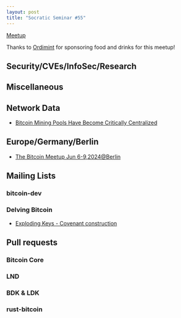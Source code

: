 ```yaml
---
layout: post
title: "Socratic Seminar #55"
---
```


[Meetup](https://www.meetup.com/bitcoin-lab-berlin/events/298337257/)

Thanks to [Ordimint](https://ordimint.com) for sponsoring food and drinks for this meetup!

## Security/CVEs/InfoSec/Research




## Miscellaneous


## Network Data
- [Bitcoin Mining Pools Have Become Critically Centralized](https://www.tftc.io/bitcoin-mining-pool-centralization/)

## Europe/Germany/Berlin
- [The Bitcoin Meetup Jun 6-9,2024@Berlin](https://kongerik.et/the-bitcoin-meetup)

## Mailing Lists

### bitcoin-dev

### Delving Bitcoin
- [Exploding Keys - Covenant construction](https://delvingbitcoin.org/t/exploding-keys-covenant-construction/832)

## Pull requests

### Bitcoin Core

### LND


### BDK & LDK

### rust-bitcoin
